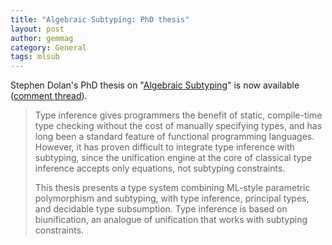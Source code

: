 ```yaml
---
title: "Algebraic Subtyping: PhD thesis"
layout: post
author: gemmag
category: General
tags: mlsub
---
```


Stephen Dolan's PhD thesis on "[Algebraic Subtyping](https://www.cl.cam.ac.uk/~sd601/thesis.pdf)" is now available ([comment thread](https://news.ycombinator.com/item?id=13781467)).

> Type inference gives programmers the benefit of static, compile-time type checking without the cost of manually specifying types, and has long been a standard feature of functional programming languages. However, it has proven difficult to integrate type inference with subtyping, since the unification engine at the core of classical type inference accepts only equations, not subtyping constraints.
>
> This thesis presents a type system combining ML-style parametric polymorphism and subtyping, with type inference, principal types, and decidable type subsumption. Type inference is based on biunification, an analogue of unification that works with subtyping constraints.
